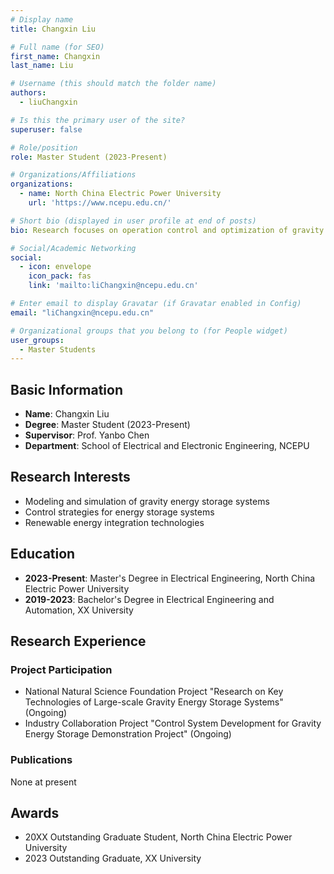 ```yaml
---
# Display name
title: Changxin Liu

# Full name (for SEO)
first_name: Changxin
last_name: Liu

# Username (this should match the folder name)
authors:
  - liuChangxin

# Is this the primary user of the site?
superuser: false

# Role/position
role: Master Student (2023-Present)

# Organizations/Affiliations
organizations:
  - name: North China Electric Power University
    url: 'https://www.ncepu.edu.cn/'

# Short bio (displayed in user profile at end of posts)
bio: Research focuses on operation control and optimization of gravity energy storage systems.

# Social/Academic Networking
social:
  - icon: envelope
    icon_pack: fas
    link: 'mailto:liChangxin@ncepu.edu.cn'

# Enter email to display Gravatar (if Gravatar enabled in Config)
email: "liChangxin@ncepu.edu.cn"

# Organizational groups that you belong to (for People widget)
user_groups:
  - Master Students
---
```


## Basic Information

- **Name**: Changxin Liu
- **Degree**: Master Student (2023-Present)
- **Supervisor**: Prof. Yanbo Chen
- **Department**: School of Electrical and Electronic Engineering, NCEPU

## Research Interests

- Modeling and simulation of gravity energy storage systems
- Control strategies for energy storage systems
- Renewable energy integration technologies

## Education

- **2023-Present**: Master's Degree in Electrical Engineering, North China Electric Power University
- **2019-2023**: Bachelor's Degree in Electrical Engineering and Automation, XX University

## Research Experience

### Project Participation
- National Natural Science Foundation Project "Research on Key Technologies of Large-scale Gravity Energy Storage Systems" (Ongoing)
- Industry Collaboration Project "Control System Development for Gravity Energy Storage Demonstration Project" (Ongoing)

### Publications
None at present

## Awards

- 20XX Outstanding Graduate Student, North China Electric Power University
- 2023 Outstanding Graduate, XX University